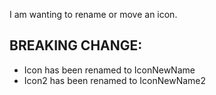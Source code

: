I am wanting to rename or move an icon.

## BREAKING CHANGE:

- Icon has been renamed to IconNewName
- Icon2 has been renamed to IconNewName2

